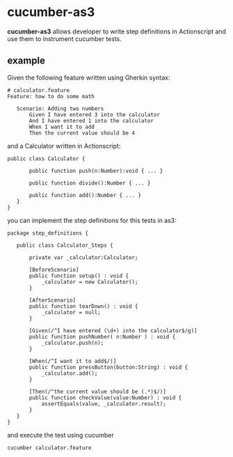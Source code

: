 # cucumber-as3

**cucumber-as3** allows developer to write step definitions in Actionscript and use them to instrument cucumber tests.

## example

Given the following feature written using Gherkin syntax:

 ```gherkin
 # calculator.feature
 Feature: how to do some math

 	Scenario: Adding two numbers
 	    Given I have entered 3 into the calculator
 	    And I have entered 1 into the calculator
 	    When I want it to add
 	    Then the current value should be 4
 ```


and a Calculator written in Actionscript:

 ```as3
public class Calculator {

		public function push(n:Number):void { ... }

		public function divide():Number { ... }

		public function add():Number { ... }
	}
}
 ```

you can implement the step definitions for this tests in as3:


 ```as3
package step_definitions {

    public class Calculator_Steps {

        private var _calculator:Calculator;

        [BeforeScenario]
        public function setup() : void {
            _calculator = new Calculator();
        }

        [AfterScenario]
        public function tearDown() : void {
            _calculator = null;
        }

        [Given(/^I have entered (\d+) into the calculator$/g)]
        public function pushNumber( n:Number ) : void {
            _calculator.push(n);
        }

        [When(/^I want it to add$/)]
        public function pressButton(button:String) : void {
            _calculator.add();
        }

        [Then(/^the current value should be (.*)$/)]
        public function checkValue(value:Number) : void {
            assertEquals(value, _calculator.result);
        }
    }
}
 ```

and execute the test using cucumber

 ```bash
 cucumber calculator.feature
 ```



